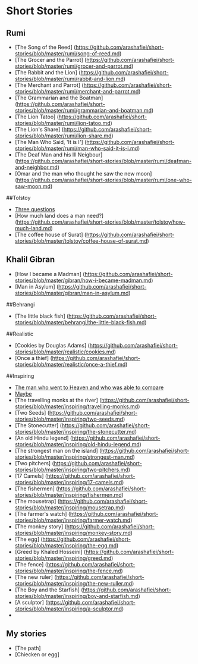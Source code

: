 # Short Stories

## Rumi

* [The Song of the Reed] (https://github.com/arashafiei/short-stories/blob/master/rumi/song-of-reed.md)
* [The Grocer and the Parrot] (https://github.com/arashafiei/short-stories/blob/master/rumi/grocer-and-parrot.md)
* [The Rabbit and the Lion] (https://github.com/arashafiei/short-stories/blob/master/rumi/rabbit-and-lion.md)
* [The Merchant and Parrot] (https://github.com/arashafiei/short-stories/blob/master/rumi/merchant-and-parrot.md)
* [The Grammarian and the Boatman] (https://github.com/arashafiei/short-stories/blob/master/rumi/grammarian-and-boatman.md)
* [The Lion Tatoo] (https://github.com/arashafiei/short-stories/blob/master/rumi/lion-tatoo.md)
* [The Lion's Share] (https://github.com/arashafiei/short-stories/blob/master/rumi/lion-share.md)
* [The Man Who Said, 'It is I'] (https://github.com/arashafiei/short-stories/blob/master/rumi/man-who-said-it-is-i.md)
* [The Deaf Man and his Ill Neigbour] (https://github.com/arashafiei/short-stories/blob/master/rumi/deafman-and-neighbor.md)
* [Omar and the man who thought he saw the new moon]  (https://github.com/arashafiei/short-stories/blob/master/rumi/one-who-saw-moon.md)

##Tolstoy

* [Three questions](https://github.com/arashafiei/short-stories/blob/master/tolstoy/three-questions.md)
* [How much land does a man need?] (https://github.com/arashafiei/short-stories/blob/master/tolstoy/how-much-land.md)
* [The coffee house of Surat] (https://github.com/arashafiei/short-stories/blob/master/tolstoy/coffee-house-of-surat.md)

## Khalil Gibran

* [How I became a Madman] (https://github.com/arashafiei/short-stories/blob/master/gibran/how-i-became-madman.md)
* [Man in Asylum] (https://github.com/arashafiei/short-stories/blob/master/gibran/man-in-asylum.md)

##Behrangi

* [The little black fish] (https://github.com/arashafiei/short-stories/blob/master/behrangi/the-little-black-fish.md)

##Realistic

* [Cookies by Douglas Adams] (https://github.com/arashafiei/short-stories/blob/master/realistic/cookies.md)
* [Once a thief] (https://github.com/arashafiei/short-stories/blob/master/realistic/once-a-thief.md)

##Inspiring

* [The man who went to Heaven and who was able to compare](https://github.com/arashafiei/short-stories/blob/master/inspiring/the-man-who-went-to-heaven.md)
* [Maybe](https://github.com/arashafiei/short-stories/blob/master/inspiring/maybe.md)
* [The travelling monks at the river] (https://github.com/arashafiei/short-stories/blob/master/inspiring/travelling-monks.md)
* [Two Seeds] (https://github.com/arashafiei/short-stories/blob/master/inspiring/two-seeds.md)
* [The Stonecutter] (https://github.com/arashafiei/short-stories/blob/master/inspiring/the-stonecutter.md)
* [An old Hindu legend] (https://github.com/arashafiei/short-stories/blob/master/inspiring/old-hindu-legend.md)
* [The strongest man on the island] (https://github.com/arashafiei/short-stories/blob/master/inspiring/strongest-man.md)
* [Two pitchers] (https://github.com/arashafiei/short-stories/blob/master/inspiring/two-pitchers.md)
* [17 Camels] (https://github.com/arashafiei/short-stories/blob/master/inspiring/17-camels.md)
* [The fishermen] (https://github.com/arashafiei/short-stories/blob/master/inspiring/fishermen.md)
* [The mousetrap] (https://github.com/arashafiei/short-stories/blob/master/inspiring/mousetrap.md)
* [The farmer's watch] (https://github.com/arashafiei/short-stories/blob/master/inspiring/farmer-watch.md)
* [The monkey story] (https://github.com/arashafiei/short-stories/blob/master/inspiring/monkey-story.md)
* [The egg] (https://github.com/arashafiei/short-stories/blob/master/inspiring/the-egg.md)
* [Greed by Khaled Hosseini] (https://github.com/arashafiei/short-stories/blob/master/inspiring/greed.md)
* [The fence] (https://github.com/arashafiei/short-stories/blob/master/inspiring/the-fence.md)
* [The new ruler] (https://github.com/arashafiei/short-stories/blob/master/inspiring/the-new-ruller.md)
* [The Boy and the Starfish] (https://github.com/arashafiei/short-stories/blob/master/inspiring/boy-and-starfish.md)
* [A sculptor] (https://github.com/arashafiei/short-stories/blob/master/inspiring/a-sculptor.md)
* 

## My stories

* [The path]
* [Chiecken or egg]

